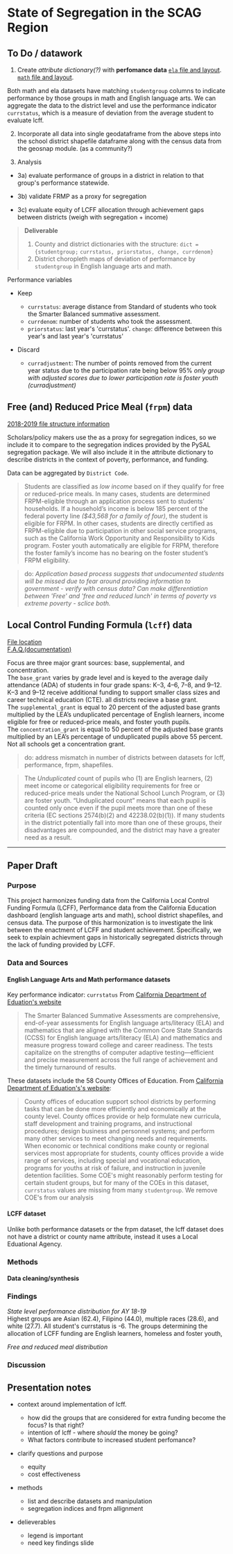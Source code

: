 # State of Segregation in the SCAG Region

## To Do / datawork
1) Create _attribute dictionary(?)_ with **perfomance data**
[`ela` file and layout](https://www.cde.ca.gov/ta/ac/cm/ela18.asp).
[`math` file and layout](https://www.cde.ca.gov/ta/ac/cm/math18.asp).

Both math and ela datasets have matching `studentgroup` columns to indicate performance by those groups in math and English language arts. We can aggregate the data to the district level and use the performance indicator `currstatus`, which is a measure of deviation from the average student to evaluate lcff. 



2) Incorporate all data into single geodataframe
from the above steps into the school district shapefile dataframe along with the census data from the geosnap module. (as a community?)


3) Analysis
  * 3a) evaluate performance of groups in a district in relation to that group's performance statewide. 

  * 3b) validate FRMP as a proxy for segregation
  * 3c) evaluate equity of LCFF allocation through achievement gaps between districts (weigh with segregation + income)

> **Deliverable**
>1) County and district dictionaries with the structure: 
`dict = {studentgroup;`
    `currstatus, priorstatus, change, currdenom}`  
>2) District choropleth maps of deviation of performance by `studentgroup` in English language arts and math. 

Performance variables 
* Keep 
  * `currstatus`: average distance from Standard of students who took the Smarter Balanced summative assessment. 
  * `currdenom`: number of students who took the assessment.
  * `priorstatus`: last year's 'currstatus'.
`change`: difference between this year's and last year's 'currstatus'

* Discard
  * `curradjustment`: The number of points removed from the current year status due to the participation rate being below 95% *only group with adjusted scores due to lower participation rate is foster youth (curradjustment)*


## Free (and) Reduced Price Meal (`frpm`) data
[2018-2019 file structure information](https://www.cde.ca.gov/ds/sd/sd/filessp.asp)

Scholars/policy makers use the  as a proxy for segregation indices, so we include it to  compare to the segregation indices provided by the PySAL segregation package. We will also include it in the attribute dictionary to describe districts in the context of poverty, performance, and funding.

Data can be aggregated by `District Code`.

> Students are classified as *low income* based on if they qualify for free or reduced-price meals. In many cases, students are determined FRPM-eligible through an application process sent to students’ households. If a household’s income is below 185 percent of the federal poverty line *($43,568 for a family of four)*, the student is eligible for FRPM. In other cases, students are directly certified as FRPM-eligible due to participation in other social service programs, such as the California Work Opportunity and Responsibility to Kids program. Foster youth automatically are eligible for FRPM, therefore the foster family’s income has no bearing on the foster student’s FRPM eligibility.

> do: *Application based process suggests that undocumented students will be missed due to fear around providing information to government - verify with census data? Can make differentiation between 'Free' and 'free and reduced lunch' in terms of poverty vs extreme poverty - sclice both.*

## Local Control Funding Formula (`lcff`)  data
[File location](https://ias.cde.ca.gov/lcffsnapshot/lcff.aspx) <br>[F.A.Q.(documentation)](https://www.cde.ca.gov/fg/aa/lc/lcfffaq.asp#FC)

Focus are three major grant sources: base, supplemental, and concentration.
<br>The `base_grant` varies by grade level and is keyed to the average daily attendance (ADA) of students in four grade spans: K–3, 4–6, 7–8, and 9–12. K–3 and 9–12 receive additional funding to support smaller class sizes and career technical education (CTE). all districts recieve a base grant.
<br>The `supplemental_grant` is equal to 20 percent of the adjusted base grants multiplied by the LEA’s unduplicated percentage of English learners, income eligible for free or reduced-price meals, and foster youth pupils.
<br>The `concentration_grant` is equal to 50 percent of the adjusted base grants multiplied by an LEA’s percentage of unduplicated pupils above 55 percent. Not all schools get a concentration grant.

> do: address mismatch in number of districts between datasets for lcff, performance, frpm, shapefiles. 

> The _Unduplicated_ count of pupils who (1) are English learners, (2) meet income or categorical eligibility requirements for free or reduced-price meals under the National School Lunch Program, or (3) are foster youth. “Unduplicated count” means that each pupil is counted only once even if the pupil meets more than one of these criteria 
>(EC sections 2574(b)(2) and 42238.02(b)(1)).
If many students in the district potentially fall into more than one of these groups, their disadvantages are compounded, and the district may have a greater need as a result.

___
## Paper Draft
### Purpose
This project harmonizes funding data from the California Local Control Funding Formula (LCFF), Performance data from the California Education dashboard (english language arts and math), school district shapefiles, and census data. The purpose of this harmonization is to investigate the link between the enactment of LCFF and student achievement. Specifically, we seek to explain achievment gaps in historically segregated districts through the lack of funding provided by LCFF.

### Data and Sources
#### English Language Arts and Math performance datasets
Key performance indicator: `currstatus`
From [California Department of Eduation's website](https://www.cde.ca.gov/ta/tg/sa/sbacsummative.asp)
>The Smarter Balanced Summative Assessments are comprehensive, end-of-year assessments for English language arts/literacy (ELA) and mathematics that are aligned with the Common Core State Standards (CCSS) for English language arts/literacy (ELA) and mathematics and measure progress toward college and career readiness. The tests capitalize on the strengths of computer adaptive testing—efficient and precise measurement across the full range of achievement and the timely turnaround of results.

These datasets include the 58 County Offices of Education. From [California Department of Eduation's's website](https://www.cde.ca.gov/re/sd/co/coes.asp):
>County offices of education support school districts by performing tasks that can be done more efficiently and economically at the county level. County offices provide or help formulate new curricula, staff development and training programs, and instructional procedures; design business and personnel systems; and perform many other services to meet changing needs and requirements. When economic or technical conditions make county or regional services most appropriate for students, county offices provide a wide range of services, including special and vocational education, programs for youths at risk of failure, and instruction in juvenile detention facilities.
Some COE's might reasonably perform testing for certain student groups, but for many of the COEs in this dataset, `currstatus` values are missing from many `studentgroup`. 
We remove COE's from our analysis

#### LCFF dataset
Unlike both performance datasets or the frpm dataset, the lcff dataset does not have a district or county name attribute, instead it uses a Local Eduational Agency.

### Methods
#### Data cleaning/synthesis

### Findings

_State level performance distribution for AY 18-19_
<br>Highest groups are Asian (62.4), Filipino (44.0), multiple races (28.6), and white (27.7). All student's currstatus is -6. The groups determining the allocation of LCFF funding are English learners, homeless and foster youth, 

_Free and reduced meal distribution_
<br>
### Discussion

## Presentation notes
- context around implementation of lcff.
  - how did the groups that are considered for extra funding become the focus? Is that right?
  - intention of lcff - where _should_ the money be going?
  - What factors contribute to increased student perfomance?

- clarify questions and purpose
  - equity
  - cost effectiveness
  
- methods
  - list and describe datasets and manipulation
  - segregation indices and frpm allignment

- delieverables 
  - legend is important
  - need key findings slide 